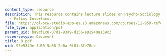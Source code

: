 ```yaml
---
content_type: resource
description: This resource contains lecture slides on Psycho-Sociology at the Science
  / Policy Interface.
file: https://ol-ocw-studio-app-qa.s3.amazonaws.com/courses/11-959-reforming-natural-resources-governance-failings-of-scientific-rationalism-and-alternatives-for-building-common-ground-january-iap-2007/95e5349e3d605a682e0a0f81c37e78ec_8.pdf
file_type: application/pdf
parent_uid: ba9cf1c8-07d1-93a9-d156-e91940a139c3
resourcetype: Document
title: 8.pdf
uid: 95e5349e-3d60-5a68-2e0a-0f81c37e78ec
---
```

